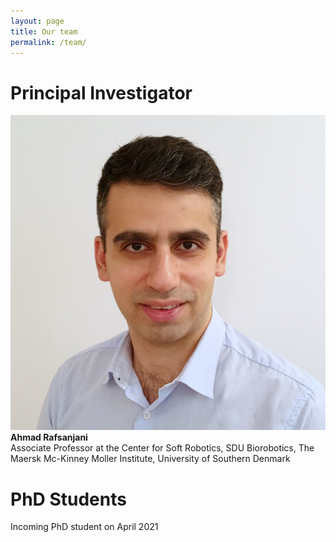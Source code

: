 ```yaml
---
layout: page
title: Our team
permalink: /team/
---
```


# Principal Investigator
![Ahmad Rafsanjani](/img/team/Ahmad_Rafsanjani.jpg#lightbox)\
**Ahmad Rafsanjani**\
Associate Professor at the Center for Soft Robotics, SDU Biorobotics, The Maersk Mc-Kinney Moller Institute, University of Southern Denmark

# PhD Students
Incoming PhD student on April 2021


<!-- {% for image in site.static_files %}

    {% if image.path contains 'phds' %}

    <img class="one left" alt="Principal Investigator" width="25%" height="25%" src="{{ site.baseurl }}{{ image.path }}" >
    <p><b>Ahmad Rafsanjani</b>, Associate Professor at the Center for Soft Robotics, SDU Biorobotics</p>

    {% endif %}

{% endfor %} -->



<!-- {% for project in site.portfolio %}

{% if project.redirect %}
<div class="project">
    <div class="thumbnail">
        <a href="{{ project.redirect }}" target="_blank">
        {% if project.img %}
        <img class="thumbnail" src="{{ project.img }}"/>
        {% else %}
        <div class="thumbnail blankbox"></div>
        {% endif %}    
        <span>
            <h1>{{ project.title }}</h1>
            <br/>
            <p>{{ project.description }}</p>
        </span>
        </a>
    </div>
</div>
{% else %}

<div class="project ">
    <div class="thumbnail">
        <a href="{{ site.baseurl }}{{ project.url }}">
        {% if project.img %}
        <img class="thumbnail" src="{{ project.img }}"/>
        {% else %}
        <div class="thumbnail blankbox"></div>
        {% endif %}    
        <span>
            <h1>{{ project.title }}</h1>
            <br/>
            <p>{{ project.description }}</p>
        </span>
        </a>
    </div>
</div>

{% endif %}

{% endfor %} -->
